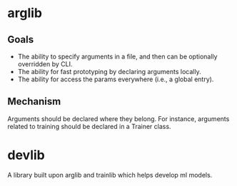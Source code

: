 # arglib
## Goals
* The ability to specify arguments in a file, and then can be optionally overridden by CLI.
* The ability for fast prototyping by declaring arguments locally.
* The ability for access the params everywhere (i.e., a global entry).

## Mechanism
Arguments should be declared where they belong. For instance, arguments related to training should be declared in a Trainer class.

# devlib
A library built upon arglib and trainlib which helps develop ml models.

